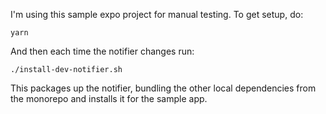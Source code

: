 I'm using this sample expo project for manual testing. To get setup, do:

```
yarn
```

And then each time the notifier changes run:

```
./install-dev-notifier.sh
```

This packages up the notifier, bundling the other local dependencies from the monorepo and installs it for the sample app.
